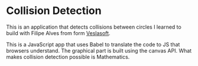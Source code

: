 # Collision Detection
This is an application that detects collisions between circles I learned to build with Filipe Alves from form <a href="https://www.youtube.com/c/FilipeAlvesdef">Veslasoft</a>.

This is a JavaScript app that uses Babel to translate the code to JS that browsers understand. The graphical part is built using the canvas API. What makes collision detection possible is Mathematics.